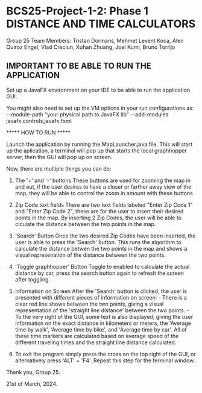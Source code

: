 # BCS25-Project-1-2: Phase 1 DISTANCE AND TIME CALCULATORS

Group 25 Team Members: Tristan Dormans, Mehmet Levent Koca, Alen Quiroz Engel, Vlad Creciun, Xuhan Zhuang, Joel Kumi, Bruno Torrijo

## IMPORTANT TO BE ABLE TO RUN THE APPLICATION
Set up a JavaFX environment on your IDE to be able to run the application GUI.

You might also need to set up the VM options in your run configurations as: 
--module-path "your physical path to JavaFX lib" --add-modules javafx.controls,javafx.fxml
     


***** HOW TO RUN *****

Launch the application by running the MapLauncher.java file. This will start up the aplication, a terminal will pop up that starts
the local graphhopper server, then the GUI will pop up on screen.

Now, there are multiple things you can do:
1) The '+' and '-' buttons
    These buttons are used for zooming the map in and out, if the user desires to have a closer or farther away view of the map, 
    they will be able to control the zoom in amount with these buttons

2) Zip Code text fields
    There are two text fields labeled "Enter Zip Code 1" and "Enter Zip Code 2", these are for the user to insert their desired points 
    in the map. By inserting 2 Zip Codes, the user will be able to clculate the distance between the two points in the map.

3) 'Search' Button
    Once the two desired Zip Codes have been inserted, the user is able to press the 'Search' button. This runs the algorithm to 
    calculate the distance betwen the two points in the map and shows a visual represenation of the distance between the two points.

4) 'Toggle graphhopper' Button
    Toggle to enabled to calculate the actual distance by car, press the search button again to refresh the screen after toggling.

4) Information on Screen
    After the 'Search' button is clicked, the user is presented with different pieces of information on screen:
        - There is a clear red line shows between the two points, giving a visual representation of the 'straight line distance' between 
        the two points.
        - To the very right of the GUI, some text is also displayed, giving the user information on the exact distance in kilometers 
        or meters, the 'Average time by walk', 'Average time by bike', and 'Average time by car'. All of these time markers are calculated 
        based on average speed of the different traveling times and the straight line distance calculated.

5) To exit the program simply press the cross on the top right of the GUI, or alternatively press 'ALT' + 'F4'. Repeat this step for the terminal window.

Thank you,
Group 25.

21st of March, 2024.
